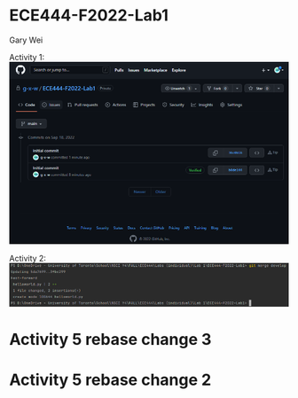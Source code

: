 # ECE444-F2022-Lab1
Gary Wei

Activity 1:
![img.png](img.png)

Activity 2:
![img_1.png](img_1.png)

# Activity 5 rebase change 3

# Activity 5 rebase change 2